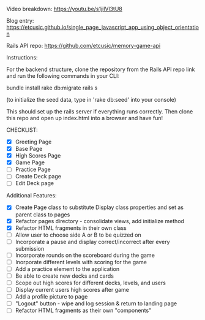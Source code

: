 Video breakdown: https://youtu.be/s1jilVl3tU8 

Blog entry: https://etcusic.github.io/single_page_javascript_app_using_object_orientation 

Rails API repo: https://github.com/etcusic/memory-game-api 

Instructions:

For the backend structure, clone the repository from the Rails API repo link and run the following commands in your CLI:

bundle install
rake db:migrate
rails s

(to initialize the seed data, type in 'rake db:seed' into your console)

This should set up the rails server if everything runs correctly. Then clone this repo and open up index.html into a browser and have fun!

CHECKLIST:

- [x] Greeting Page
- [x] Base Page
- [x] High Scores Page
- [x] Game Page
- [ ] Practice Page
- [ ] Create Deck page
- [ ] Edit Deck page

Additional Features:
- [x] Create Page class to substitute Display class properties and set as parent class to pages
- [x] Refactor pages directory - consolidate views, add initialize method
- [x] Refactor HTML fragments in their own class
- [ ] Allow user to choose side A or B to be quizzed on
- [ ] Incorporate a pause and display correct/incorrect after every submission
- [ ] Incorporate rounds on the scoreboard during the game
- [ ] Inorporate different levels with scoring for the game
- [ ] Add a practice element to the application
- [ ] Be able to create new decks and cards
- [ ] Scope out high scores for different decks, levels, and users
- [ ] Display current users high scores after game
- [ ] Add a profile picture to page
- [ ] "Logout" button - wipe and log session & return to landing page
- [ ] Refactor HTML fragments as their own "components"